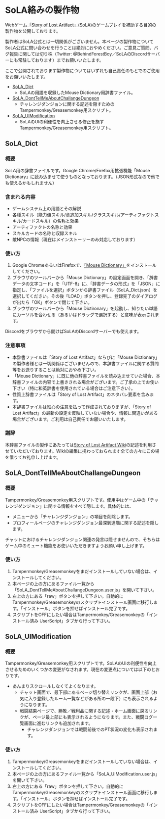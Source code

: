 # SoLA絡みの製作物

Webゲーム[「Story of Lost Artifact」(SoLA)](http://lostartifact.xsrv.jp/SoLA/login.php)のゲームプレイを補助する目的の製作物を公開しております。

製作者はSoLA公式とは一切関係がございません。本ページの製作物についてSoLA公式に問い合わせを行うことは絶対におやめください。ご意見ご質問、バグ報告に関しては切り株（Twitter: @BehindForestBoy／SoLAのDiscordサーバーにも常駐しております）までお願いいたします。

ここで公開されております製作物についてはいずれも自己責任のもとでのご使用をお願いいたします。

- [SoLA_Dict](#SoLA_Dict)
  - SoLAの用語を収録したMouse Dictionary用辞書ファイル。
- [SoLA_DontTellMeAboutChallangeDungeon](#SoLA_DontTellMeAboutChallangeDungeon)
  - チャレンジダンジョンに関する記述を隠すためのTampermonkey/Greasemonkey用スクリプト。
- [SoLA_UIModification](#SoLA_UIModification)
  - SoLAのUIの利便性を向上させる修正を施すTampermonkey/Greasemonkey用スクリプト。

## SoLA_Dict

### 概要
SoLA用の辞書ファイルです。Google Chrome/Firefox用拡張機能「Mouse Dictionary」に読み込ませて使うものとなっております。（JSON形式なので他でも使えるかもしれません）

### 含まれる内容
- ゲームシステム上の用語とその解説
- 各種スキル（能力値スキル/章追加スキル/クラススキル/アーティファクトスキル/カードスキル）の名称と効果
- アーティファクトの名称と効果
- スキルカードの名称と収録スキル
- 敵NPCの情報（現在はメインストーリーのみ対応しております）

### 使い方
1. Google ChromeあるいはFirefoxで、[「Mouse Dictionary」](https://mouse-dictionary.netlify.app/ja/)をインストールしてください。
2. ブラウザのツールバーから「Mouse Dictionary」の設定画面を開き、「辞書データの文字コード」を「UTF-8」に、「辞書データの形式」を「JSON」に指定し、「ファイルを選択」ボタンから辞書ファイル（SoLA_Dict.json）を選択してください。その後「LOAD」ボタンを押し、登録完了のダイアログが出たら「OK」ボタンで閉じて下さい。
3. ブラウザのツールバーから「Mouse Dictironary」を起動し、知りたい単語にカーソルを合わせる（あるいはドラッグで選択する）と意味が表示されます。

Discordをブラウザから開けばSoLAのDiscordサーバーでも使えます。

### 注意事項
- 本辞書ファイルは「Story of Lost Artifact」ならびに「Mouse Dictionary」の製作者様とは一切関係はございませんので、本辞書ファイルに関する質問等をお送りすることは絶対におやめ下さい。
- 「Mouse Dictionary」に既に他の辞書ファイルを読み込ませていた場合、本辞書ファイルの内容で上書きされる場合がございます。ご了承の上でお使い下さい（特に和英辞書を使用されている場合はご注意下さい）。
- 性質上辞書ファイルは「Story of Lost Artifact」のネタバレ要素を含みます。
- 本辞書ファイルは細心の注意を払って作成されておりますが、「Story of Lost Artifact」の最新の設定を反映していない場合や、情報に間違いがある場合がございます。ご利用は自己責任でお願いいたします。

### 謝辞

本辞書ファイルの製作にあたっては[Story of Lost Artifact Wiki](https://wikiwiki.jp/sola/)の記述を利用させていただいております。Wikiの編集に携わっておられます全ての方々にこの場を借りてお礼申し上げます。

## SoLA_DontTellMeAboutChallangeDungeon

### 概要

Tampermonkey/Greasemonkey用スクリプトです。使用中はゲーム中の「チャレンジダンジョン」に関する情報をすべて隠します。具体的には、

- メニューから「チャレンジダンジョン」の項目を削除します。
- プロフィールページのチャレンジダンジョン最深到達階に関する記述を隠します。

チャットにおけるチャレンジダンジョン関連の発言は隠せませんので、そちらはゲーム中のミュート機能をお使いいただきますようお願い申し上げます。

### 使い方

1. Tampermonkey/Greasemonkeyをまだインストールしていない場合は、インストールしてください。
2. 本ページの上の方にあるファイル一覧から「SoLA_DontTellMeAboutChallangeDungeon.user.js」を開いて下さい。
3. 右上の方にある「raw」ボタンを押して下さい。自動的にTampermonkey/Greasemonkeyのスクリプトインストール画面に移行します。「インストール」ボタンを押せばインストール完了です。
4. スクリプトをOFFにしたい場合はTampermonkey/Greasemonkeyの「インストール済み UserScript」タブから行って下さい。

## SoLA_UIModification

### 概要

Tampermonkey/Greasemonkey用スクリプトです。SoLAのUIの利便性を向上させるためのいくつかの変更がなされます。現在の変更点については以下のとおりです。

- あんまりスクロールしなくてよくなります。
  - チャット画面で、最下部にあるページ切り替えリンクが、画面上部（お気に入り登録したルーム一覧などがある所の一段下）にも表示されるようになります。
  - 戦闘結果ページで、勝敗／戦利品に関する記述・ホーム画面に戻るリンクが、ページ最上部にも表示されるようになります。また、戦闘ログ一覧画面に進むリンクも追加されます。
    - チャレンジダンジョンでは戦闘前後でのPT状況の変化も表示されます。

### 使い方

1. Tampermonkey/Greasemonkeyをまだインストールしていない場合は、インストールしてください。
2. 本ページの上の方にあるファイル一覧から「SoLA_UIModification.user.js」を開いて下さい。
3. 右上の方にある「raw」ボタンを押して下さい。自動的にTampermonkey/Greasemonkeyのスクリプトインストール画面に移行します。「インストール」ボタンを押せばインストール完了です。
4. スクリプトをOFFにしたい場合はTampermonkey/Greasemonkeyの「インストール済み UserScript」タブから行って下さい。
